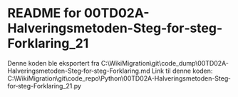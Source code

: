 # README for 00TD02A-Halveringsmetoden-Steg‐for‐steg-Forklaring_21
Denne koden ble eksportert fra C:\WikiMigration\git\code_dump\00TD02A-Halveringsmetoden-Steg‐for‐steg-Forklaring.md
Link til denne koden: C:\WikiMigration\git\code_repo\Python\00TD02A-Halveringsmetoden-Steg‐for‐steg-Forklaring_21.py
